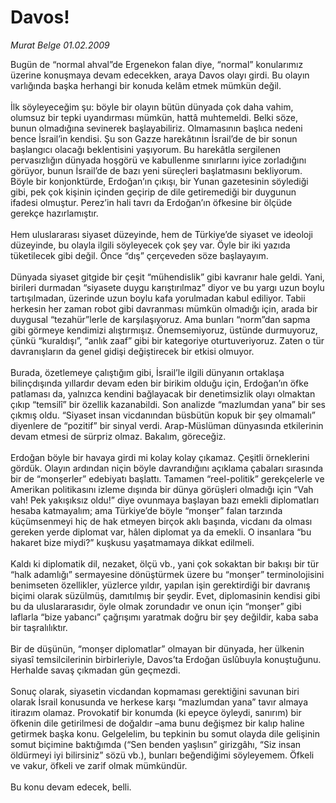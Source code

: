# Davos!

*Murat Belge 01.02.2009*

<div class="taraf_structure_2col_1zq">
<div class="margen_n">



 <p>Bugün de “normal ahval”de Ergenekon falan diye, “normal” konularımız üzerine konuşmaya devam edecekken, araya Davos olayı girdi. Bu olayın varlığında başka herhangi bir konuda kelâm etmek mümkün değil. <br/><br/>İlk söyleyeceğim şu: böyle bir olayın bütün dünyada çok daha vahim, olumsuz bir tepki uyandırması mümkün, hattâ muhtemeldi. Belki söze, bunun olmadığına sevinerek başlayabiliriz. Olmamasının başlıca nedeni bence İsrail’in kendisi. Şu son Gazze harekâtının İsrail’de de bir sonun başlangıcı olacağı beklentisini yaşıyorum. Bu harekâtla sergilenen pervasızlığın dünyada hoşgörü ve kabullenme sınırlarını iyice zorladığını görüyor, bunun İsrail’de de bazı yeni süreçleri başlatmasını bekliyorum. Böyle bir konjonktürde, Erdoğan’ın çıkışı, bir Yunan gazetesinin söylediği gibi, pek çok kişinin içinden geçirip de dile getiremediği bir duygunun ifadesi olmuştur. Perez’in hali tavrı da Erdoğan’ın öfkesine bir ölçüde gerekçe hazırlamıştır. <br/><br/>Hem uluslararası siyaset düzeyinde, hem de Türkiye’de siyaset ve ideoloji düzeyinde, bu olayla ilgili söyleyecek çok şey var. Öyle bir iki yazıda tüketilecek gibi değil. Önce “dış” çerçeveden söze başlayayım. <br/><br/>Dünyada siyaset gitgide bir çeşit “mühendislik” gibi kavranır hale geldi. Yani, birileri durmadan “siyasete duygu karıştırılmaz” diyor ve bu yargı uzun boylu tartışılmadan, üzerinde uzun boylu kafa yorulmadan kabul ediliyor. Tabii herkesin her zaman robot gibi davranması mümkün olmadığı için, arada bir duygusal “tezahür”lerle de karşılaşıyoruz. Ama bunları “norm”dan sapma gibi görmeye kendimizi alıştırmışız. Önemsemiyoruz, üstünde durmuyoruz, çünkü “kuraldışı”, “anlık zaaf” gibi bir kategoriye oturtuveriyoruz. Zaten o tür davranışların da genel gidişi değiştirecek bir etkisi olmuyor. <br/><br/>Burada, özetlemeye çalıştığım gibi, İsrail’le ilgili dünyanın ortaklaşa bilinçdışında yıllardır devam eden bir birikim olduğu için, Erdoğan’ın öfke patlaması da, yalnızca kendini bağlayacak bir denetimsizlik olayı olmaktan çıkıp “temsilî” bir özellik kazanabildi. Son analizde “mazlumdan yana” bir ses çıkmış oldu. “Siyaset insan vicdanından büsbütün kopuk bir şey olmamalı” diyenlere de “pozitif” bir sinyal verdi. Arap-Müslüman dünyasında etkilerinin devam etmesi de sürpriz olmaz. Bakalım, göreceğiz. <br/><br/>Erdoğan böyle bir havaya girdi mi kolay kolay çıkamaz. Çeşitli örneklerini gördük. Olayın ardından niçin böyle davrandığını açıklama çabaları sırasında bir de “monşerler” edebiyatı başlattı. Tamamen “reel-politik” gerekçelerle ve Amerikan politikasını izleme dışında bir dünya görüşleri olmadığı için “Vah vah! Pek yakışıksız oldu!” diye ovunmaya başlayan bazı emekli diplomatları hesaba katmayalım; ama Türkiye’de böyle “monşer” falan tarzında küçümsenmeyi hiç de hak etmeyen birçok aklı başında, vicdanı da olması gereken yerde diplomat var, hâlen diplomat ya da emekli. O insanlara “bu hakaret bize miydi?” kuşkusu yaşatmamaya dikkat edilmeli. <br/><br/>Kaldı ki diplomatik dil, nezaket, ölçü vb., yani çok sokaktan bir bakışı bir tür “halk adamlığı” sermayesine dönüştürmek üzere bu “monşer” terminolojisini benimseten özellikler, yüzlerce yıldır, yapılan işin gerektirdiği bir davranış biçimi olarak süzülmüş, damıtılmış bir şeydir. Evet, diplomasinin kendisi gibi bu da uluslararasıdır, öyle olmak zorundadır ve onun için “monşer” gibi laflarla “bize yabancı” çağrışımı yaratmak doğru bir şey değildir, kaba saba bir taşralılıktır. <br/><br/>Bir de düşünün, “monşer diplomatlar” olmayan bir dünyada, her ülkenin siyasî temsilcilerinin birbirleriyle, Davos’ta Erdoğan üslûbuyla konuştuğunu. Herhalde savaş çıkmadan gün geçmezdi. <br/><br/>Sonuç olarak, siyasetin vicdandan kopmaması gerektiğini savunan biri olarak İsrail konusunda ve herkese karşı “mazlumdan yana” tavır almaya itirazım olamaz. Provokatif bir konumda (ki epeyce öyleydi, sanırım) bir öfkenin dile getirilmesi de doğaldır –ama bunu değişmez bir kalıp haline getirmek başka konu. Gelgelelim, bu tepkinin bu somut olayda dile gelişinin somut biçimine baktığımda (“Sen benden yaşlısın” girizgâhı, “Siz insan öldürmeyi iyi bilirsiniz” sözü vb.), bunları beğendiğimi söyleyemem. Öfkeli ve vakur, öfkeli ve zarif olmak mümkündür. <br/><br/>Bu konu devam edecek, belli.</p>

<br/>


<div id="taraf_not">
</div>

</div>


</div>
